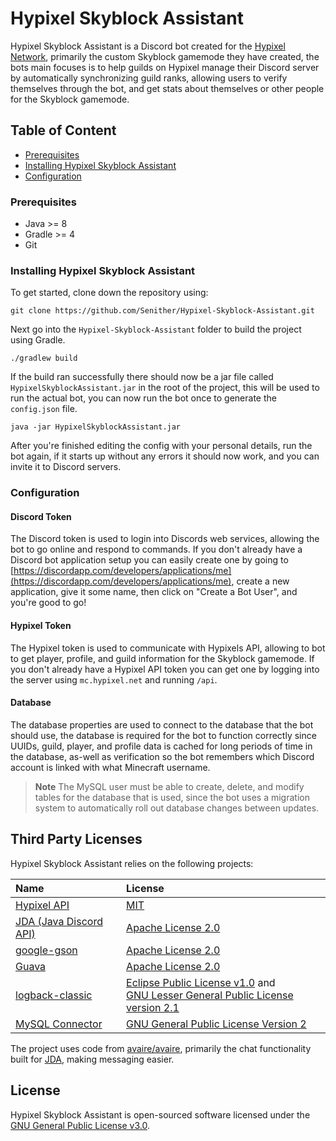 Hypixel Skyblock Assistant
=======================

Hypixel Skyblock Assistant is a Discord bot created for the [Hypixel Network](https://hypixel.net/), primarily the custom Skyblock gamemode they have created, the bots main focuses is to help guilds on Hypixel manage their Discord server by automatically synchronizing guild ranks, allowing users to verify themselves through the bot, and get stats about themselves or other people for the Skyblock gamemode.

## Table of Content

 - [Prerequisites](#prerequisites)
 - [Installing Hypixel Skyblock Assistant](#installing-hypixel-guild-assistant)
 - [Configuration](#configuration)
 
### Prerequisites

 * Java >= 8
 * Gradle >= 4
 * Git

### Installing Hypixel Skyblock Assistant

To get started, clone down the repository using:

    git clone https://github.com/Senither/Hypixel-Skyblock-Assistant.git

Next go into the `Hypixel-Skyblock-Assistant` folder to build the project using Gradle.

    ./gradlew build

If the build ran successfully there should now be a jar file called `HypixelSkyblockAssistant.jar` in the root of the project, this will be used to run the actual bot, you can now run the bot once to generate the `config.json` file.

    java -jar HypixelSkyblockAssistant.jar

After you're finished editing the config with your personal details, run the bot again, if it starts up without any errors it should now work, and you can invite it to Discord servers.

### Configuration

#### Discord Token

The Discord token is used to login into Discords web services, allowing the bot to go online and respond to commands. If you don't already have a Discord bot application setup you can easily create one by going to [https://discordapp.com/developers/applications/me](https://discordapp.com/developers/applications/me), create a new application, give it some name, then click on "Create a Bot User", and you're good to go!

#### Hypixel Token

The Hypixel token is used to communicate with Hypixels API, allowing to bot to get player, profile, and guild information for the Skyblock gamemode. If you don't already have a Hypixel API token you can get one by logging into the server using `mc.hypixel.net` and running `/api`.

#### Database

The database properties are used to connect to the database that the bot should use, the database is required for the bot to function correctly since UUIDs, guild, player, and profile data is cached for long periods of time in the database, as-well as verification so the bot remembers which Discord account is linked with what Minecraft username.

> **Note** The MySQL user must be able to create, delete, and modify tables for the database that is used, since the bot uses a migration system to automatically roll out database changes between updates.

## Third Party Licenses

Hypixel Skyblock Assistant relies on the following projects:

 Name | License  |
|:---|:---|
| [Hypixel API](https://github.com/HypixelDev/PublicAPI) | [MIT](https://github.com/HypixelDev/PublicAPI/blob/master/LICENSE) |
| [JDA (Java Discord API)](https://github.com/DV8FromTheWorld/JDA) | [Apache License 2.0](https://github.com/DV8FromTheWorld/JDA/blob/master/LICENSE) |
| [google-gson](https://github.com/google/gson) | [Apache License 2.0](https://github.com/google/gson/blob/master/LICENSE) |
| [Guava](https://github.com/google/guava) | [Apache License 2.0](https://github.com/google/guava/blob/master/COPYING) |
| [logback-classic](https://github.com/qos-ch/logback/tree/master/logback-classic) | [Eclipse Public License v1.0](https://github.com/qos-ch/logback/blob/master/LICENSE.txt) and<br>[GNU Lesser General Public License version 2.1](https://github.com/qos-ch/logback/blob/master/LICENSE.txt) |
| [MySQL Connector](https://dev.mysql.com/doc/connector-j/8.0/en/) | [GNU General Public License Version 2](https://github.com/mysql/mysql-connector-j/blob/release/8.0/LICENSE) |

The project uses code from [avaire/avaire](https://github.com/avaire/avaire), primarily the chat functionality built for [JDA](https://github.com/DV8FromTheWorld/JDA), making messaging easier.

## License

Hypixel Skyblock Assistant is open-sourced software licensed under the [GNU General Public License v3.0](http://www.gnu.org/licenses/gpl.html).
